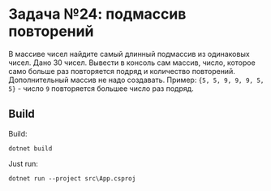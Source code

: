 ﻿# Задача №24: подмассив повторений
В массиве чисел найдите самый длинный подмассив из одинаковых чисел.
Дано 30 чисел. Вывести в консоль сам массив, число, которое само больше раз повторяется подряд и количество повторений.
Дополнительный массив не надо создавать.
Пример: `{5, 5, 9, 9, 9, 5, 5}` - число `9` повторяется большее число раз подряд.

## Build

Build:
```
dotnet build
```

Just run:
```
dotnet run --project src\App.csproj
```
